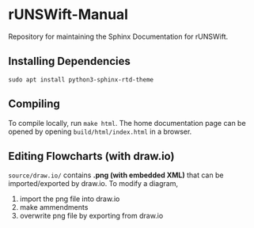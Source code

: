 # rUNSWift-Manual

Repository for maintaining the Sphinx Documentation for rUNSWift.

## Installing Dependencies
`sudo apt install python3-sphinx-rtd-theme`

## Compiling
To compile locally, run `make html`. 
The home documentation page can be opened by opening `build/html/index.html` in a browser.

## Editing Flowcharts (with draw.io)
`source/draw.io/` contains **.png (with embedded XML)** that can be imported/exported by draw.io.
To modify a diagram, 
1. import the png file into draw.io
2. make ammendments
3. overwrite png file by exporting from draw.io
